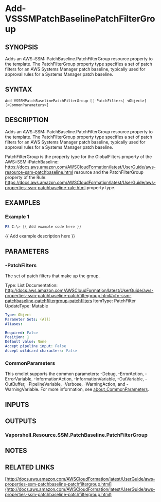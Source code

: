 # Add-VSSSMPatchBaselinePatchFilterGroup

## SYNOPSIS
Adds an AWS::SSM::PatchBaseline.PatchFilterGroup resource property to the template.
The PatchFilterGroup property type specifies a set of patch filters for an AWS Systems Manager patch baseline, typically used for approval rules for a Systems Manager patch baseline.

## SYNTAX

```
Add-VSSSMPatchBaselinePatchFilterGroup [[-PatchFilters] <Object>] [<CommonParameters>]
```

## DESCRIPTION
Adds an AWS::SSM::PatchBaseline.PatchFilterGroup resource property to the template.
The PatchFilterGroup property type specifies a set of patch filters for an AWS Systems Manager patch baseline, typically used for approval rules for a Systems Manager patch baseline.

PatchFilterGroup is the property type for the GlobalFilters property of the AWS::SSM::PatchBaseline: https://docs.aws.amazon.com/AWSCloudFormation/latest/UserGuide/aws-resource-ssm-patchbaseline.html resource and the PatchFilterGroup property of the Rule: https://docs.aws.amazon.com/AWSCloudFormation/latest/UserGuide/aws-properties-ssm-patchbaseline-rule.html property type.

## EXAMPLES

### Example 1
```powershell
PS C:\> {{ Add example code here }}
```

{{ Add example description here }}

## PARAMETERS

### -PatchFilters
The set of patch filters that make up the group.

Type: List
Documentation: http://docs.aws.amazon.com/AWSCloudFormation/latest/UserGuide/aws-properties-ssm-patchbaseline-patchfiltergroup.html#cfn-ssm-patchbaseline-patchfiltergroup-patchfilters
ItemType: PatchFilter
UpdateType: Mutable

```yaml
Type: Object
Parameter Sets: (All)
Aliases:

Required: False
Position: 1
Default value: None
Accept pipeline input: False
Accept wildcard characters: False
```

### CommonParameters
This cmdlet supports the common parameters: -Debug, -ErrorAction, -ErrorVariable, -InformationAction, -InformationVariable, -OutVariable, -OutBuffer, -PipelineVariable, -Verbose, -WarningAction, and -WarningVariable. For more information, see [about_CommonParameters](http://go.microsoft.com/fwlink/?LinkID=113216).

## INPUTS

## OUTPUTS

### Vaporshell.Resource.SSM.PatchBaseline.PatchFilterGroup
## NOTES

## RELATED LINKS

[http://docs.aws.amazon.com/AWSCloudFormation/latest/UserGuide/aws-properties-ssm-patchbaseline-patchfiltergroup.html](http://docs.aws.amazon.com/AWSCloudFormation/latest/UserGuide/aws-properties-ssm-patchbaseline-patchfiltergroup.html)

